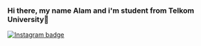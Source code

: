 ### Hi there, my name Alam and i'm student from Telkom University👋

[![Instagram badge](https://img.shields.io/badge/Instagram-405DE6?style=plastic&logo=instagram&logoColor=white&link=https://www.instagram.com/randikadwim/&link=)](https://www.instagram.com/alamrf_/)

<!--
**alamrizki/alamrizki** is a ✨ _special_ ✨ repository because its `README.md` (this file) appears on your GitHub profile.

Here are some ideas to get you started:

- 🔭 I’m currently working on ...
- 🌱 I’m currently learning ...
- 👯 I’m looking to collaborate on ...
- 🤔 I’m looking for help with ...
- 💬 Ask me about ...
- 📫 How to reach me: ...
- 😄 Pronouns: ...
- ⚡ Fun fact: ...
-->
